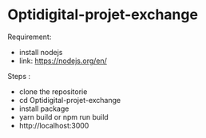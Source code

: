 # Optidigital-projet-exchange


Requirement:

  - install nodejs 
  - link: https://nodejs.org/en/

Steps : 

  - clone the repositorie
  - cd Optidigital-projet-exchange
  - install package
  - yarn build or npm run build 
  - http://localhost:3000
  
